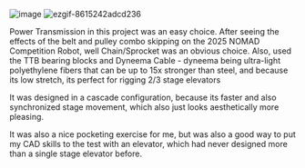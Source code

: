 ![image](https://github.com/user-attachments/assets/c8bcab8c-59e2-4f4a-930e-15ce6da36342)
![ezgif-8615242adcd236](https://github.com/user-attachments/assets/a5e2ae07-ce1a-4740-93ad-05426ee5a980)

Power Transmission in this project was an easy choice. After seeing the effects of the belt and pulley combo skipping on the 2025 NOMAD Competition Robot, well Chain/Sprocket was an obvious choice.
Also, used the TTB bearing blocks and Dyneema Cable - dyneema being ultra-light polyethylene fibers that can be up to 15x stronger than steel, and because its low stretch, its perfect for rigging 2/3 stage elevators

It was designed in a cascade configuration, because its faster and also synchronized stage movement, which also just looks aesthetically more pleasing.

It was also a nice pocketing exercise for me, but was also a good way to put my CAD skills to the test with an elevator, which had never designed more than a single stage elevator before.
